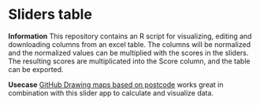 # Sliders table

**Information**
  This repository contains an R script for visualizing, editing and downloading columns from an excel table. The columns will be normalized and the normalized values can be multiplied with the scores in the sliders. The resulting scores are multiplicated into the Score column, and the table can be exported.


**Usecase**
  <a href=https://sjbrou.github.io/postcode4_map/>GitHub Drawing maps based on postcode</a> works great in combination with this slider app to calculate and visualize data.